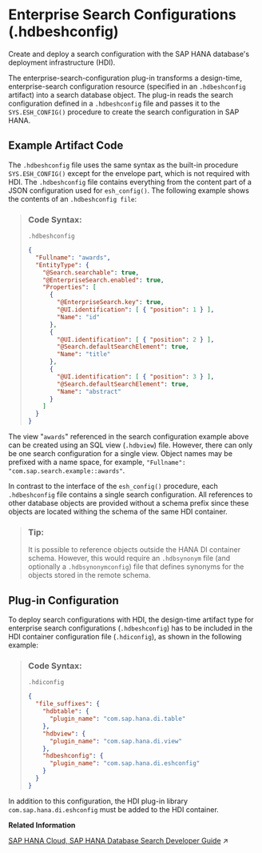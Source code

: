<!-- loioeb019bb757404a0591182ac7acf05400 -->

# Enterprise Search Configurations \(.hdbeshconfig\)

Create and deploy a search configuration with the SAP HANA database's deployment infrastructure \(HDI\).



The enterprise-search-configuration plug-in transforms a design-time, enterprise-search configuration resource \(specified in an `.hdbeshconfig` artifact\) into a search database object. The plug-in reads the search configuration defined in a `.hdbeshconfig` file and passes it to the `SYS.ESH_CONFIG()` procedure to create the search configuration in SAP HANA.



## Example Artifact Code

The `.hdbeshconfig` file uses the same syntax as the built-in procedure `SYS.ESH_CONFIG()` except for the envelope part, which is not required with HDI. The `.hdbeshconfig` file contains everything from the content part of a JSON configuration used for `esh_config()`. The following example shows the contents of an `.hdbeshconfig file`:

> ### Code Syntax:  
> `.hdbeshconfig`
> 
> ```json
> {
>   "Fullname": "awards",
>   "EntityType": {
>     "@Search.searchable": true,
>     "@EnterpriseSearch.enabled": true,
>     "Properties": [
>       {
>         "@EnterpriseSearch.key": true,
>         "@UI.identification": [ { "position": 1 } ],
>         "Name": "id"
>       },
>       {
>         "@UI.identification": [ { "position": 2 } ],
>         "@Search.defaultSearchElement": true,
>         "Name": "title"
>       },
>       {
>         "@UI.identification": [ { "position": 3 } ],
>         "@Search.defaultSearchElement": true,
>         "Name": "abstract"
>       }
>     ]
>   }
> }
> ```

The view "`awards`" referenced in the search configuration example above can be created using an SQL view \(`.hdbview`\) file. However, there can only be one search configuration for a single view. Object names may be prefixed with a name space, for example, `"Fullname": "com.sap.search.example::awards"`.

In contrast to the interface of the `esh_config()` procedure, each `.hdbeshconfig` file contains a single search configuration. All references to other database objects are provided without a schema prefix since these objects are located withing the schema of the same HDI container.

> ### Tip:  
> It is possible to reference objects outside the HANA DI container schema. However, this would require an `.hdbsynonym` file \(and optionally a `.hdbsynonymconfig`\) file that defines synonyms for the objects stored in the remote schema.



## Plug-in Configuration

To deploy search configurations with HDI, the design-time artifact type for enterprise search configurations \(`.hdbeshconfig`\) has to be included in the HDI container configuration file \(`.hdiconfig`\), as shown in the following example:

> ### Code Syntax:  
> `.hdiconfig`
> 
> ```json
> {
>   "file_suffixes": {
>     "hdbtable": {
>       "plugin_name": "com.sap.hana.di.table"
>     },
>     "hdbview": {
>       "plugin_name": "com.sap.hana.di.view"
>     },
>     "hdbeshconfig": {
>       "plugin_name": "com.sap.hana.di.eshconfig"
>     }
>   }
> }
> ```

In addition to this configuration, the HDI plug-in library `com.sap.hana.di.eshconfig` must be added to the HDI container.

**Related Information**  


[SAP HANA Cloud, SAP HANA Database Search Developer Guide](https://help.sap.com/viewer/05c9edaee7fe4d28ab3627d0b1583df6/2024_3_QRC/en-US/ce86ef2fd97610149eaaaa0244ca4d36.html "With SAP HANA Cloud, your users can search tables and views much like they would when searching for information on the Internet. In SAP HANA, you can either query data using OData service definitions, directly with SQL queries, or via the built-in procedure sys.esh_search().") :arrow_upper_right:

